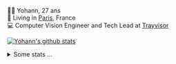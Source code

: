 <p>
  👨🏻 <bold>Yohann</bold>, 27 ans<br/>
  💼 Living in <a href="https://www.google.com/maps?q=paris">Paris</a>, France<br/>
  💻 Computer Vision Engineer and Tech Lead at <a href="https://trayvisor.com/">Trayvisor</a><br/>
</p>

<a href="https://github.com/anuraghazra/github-readme-stats"><img align="center" src="https://github-readme-stats-go94hl40s-yohann84l.vercel.app//api?username=yohann84L&show_icons=true&include_all_commits=true" alt="Yohann's github stats" /> </a>


<details>
  <summary>Some stats ...</summary><br/>
  

<!--START_SECTION:waka-->
![Code Time](http://img.shields.io/badge/Code%20Time-766%20hrs%2046%20mins-blue)

![Profile Views](http://img.shields.io/badge/Profile%20Views-3-blue)

**🐱 My GitHub Data** 

> 📦 440.6 kB Used in GitHub's Storage 
 > 
> 🏆 595 Contributions in the Year 2023
 > 
> 🚫 Not Opted to Hire
 > 
> 📜 24 Public Repositories 
 > 
> 🔑 21 Private Repositories 
 > 
**I'm an Early 🐤** 

```text
🌞 Morning                12360 commits       ████████░░░░░░░░░░░░░░░░░   30.82 % 
🌆 Daytime                22989 commits       ██████████████░░░░░░░░░░░   57.33 % 
🌃 Evening                4589 commits        ███░░░░░░░░░░░░░░░░░░░░░░   11.44 % 
🌙 Night                  160 commits         ░░░░░░░░░░░░░░░░░░░░░░░░░   00.40 % 
```
📅 **I'm Most Productive on Wednesday** 

```text
Monday                   7641 commits        █████░░░░░░░░░░░░░░░░░░░░   19.06 % 
Tuesday                  7434 commits        █████░░░░░░░░░░░░░░░░░░░░   18.54 % 
Wednesday                8935 commits        ██████░░░░░░░░░░░░░░░░░░░   22.28 % 
Thursday                 8545 commits        █████░░░░░░░░░░░░░░░░░░░░   21.31 % 
Friday                   7084 commits        ████░░░░░░░░░░░░░░░░░░░░░   17.67 % 
Saturday                 150 commits         ░░░░░░░░░░░░░░░░░░░░░░░░░   00.37 % 
Sunday                   309 commits         ░░░░░░░░░░░░░░░░░░░░░░░░░   00.77 % 
```


📊 **This Week I Spent My Time On** 

```text
🕑︎ Time Zone: Europe/Paris

💬 Programming Languages: 
Python                   5 hrs 30 mins       ███████████████░░░░░░░░░░   59.64 % 
JavaScript               2 hrs 32 mins       ███████░░░░░░░░░░░░░░░░░░   27.61 % 
SQL                      29 mins             █░░░░░░░░░░░░░░░░░░░░░░░░   05.38 % 
HTTP Request             16 mins             █░░░░░░░░░░░░░░░░░░░░░░░░   02.96 % 
GDScript                 15 mins             █░░░░░░░░░░░░░░░░░░░░░░░░   02.81 % 

🔥 Editors: 
PyCharm                  5 hrs 10 mins       ██████████████░░░░░░░░░░░   56.16 % 
WebStorm                 2 hrs 32 mins       ███████░░░░░░░░░░░░░░░░░░   27.61 % 
VS Code                  1 hr 29 mins        ████░░░░░░░░░░░░░░░░░░░░░   16.23 % 

💻 Operating System: 
Mac                      9 hrs 13 mins       █████████████████████████   100.00 % 
```

**I Mostly Code in Python** 

```text
Python                   20 repos            █████████████░░░░░░░░░░░░   51.28 % 
Jupyter Notebook         4 repos             ███░░░░░░░░░░░░░░░░░░░░░░   10.26 % 
HTML                     2 repos             █░░░░░░░░░░░░░░░░░░░░░░░░   05.13 % 
JavaScript               2 repos             █░░░░░░░░░░░░░░░░░░░░░░░░   05.13 % 
Shell                    1 repo              █░░░░░░░░░░░░░░░░░░░░░░░░   02.56 % 
```




 Last Updated on 16/09/2023 00:24:56 UTC
<!--END_SECTION:waka-->
